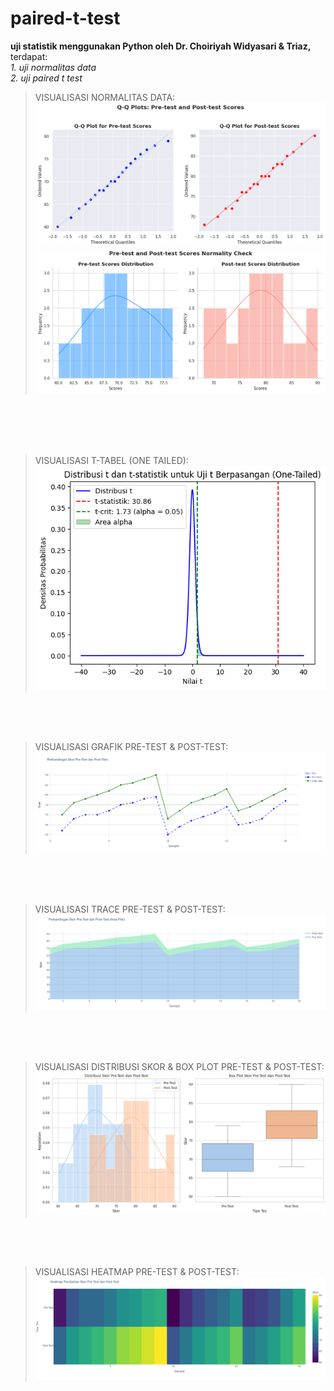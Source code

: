 # paired-t-test
**uji statistik menggunakan Python oleh Dr. Choiriyah Widyasari & Triaz,**
<br>
terdapat:<br>
*1. uji normalitas data* <br>
*2. uji paired t test*
<br>

>VISUALISASI NORMALITAS DATA:
![Distribusi Frekuensi](img/qqnormality.png) 
![Distribusi Frekuensi](img/normalitydist.png) 
<br>
<br>
<br>
<br>

>VISUALISASI T-TABEL (ONE TAILED):
>![one tailed](img/onetailed.png)
<br>
<br>
<br>

>VISUALISASI GRAFIK PRE-TEST & POST-TEST:
>![GRAFIK](img/grafik.png)
<br>
<br>
<br>

>VISUALISASI TRACE PRE-TEST & POST-TEST: 
>![TRACE](img/trace.png) 
<br>
<br>
<br>

>VISUALISASI DISTRIBUSI SKOR & BOX PLOT PRE-TEST & POST-TEST: 
![DISTBOX](img/distbox.png) 
<br>
<br>
<br>

>VISUALISASI HEATMAP PRE-TEST & POST-TEST: 
![HEATMAP](img/newplot.png) 
